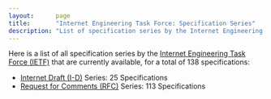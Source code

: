```yaml
---
layout:      page
title:       "Internet Engineering Task Force: Specification Series"
description: "List of specification series by the Internet Engineering Task Force (IETF/)"
---
```


Here is a list of all specification series by the [Internet Engineering Task Force (IETF)](http://www.ietf.org/) that are currently available, for a total of 138 specifications:

  * [Internet Draft (I-D)](I-D/) Series: 25 Specifications
  * [Request for Comments (RFC)](RFC/) Series: 113 Specifications
